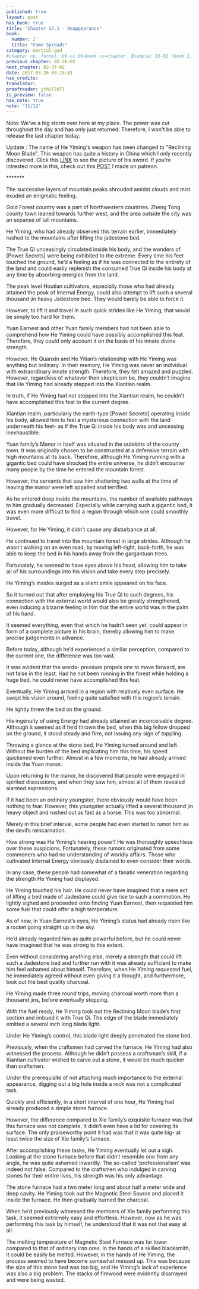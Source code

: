 ```yaml
---
published: true
layout: post
has_book: true
title: "Chapter 37.1 - Reappearance"
book:
  number: 2
  title: "Fame Spreads"
category: martial-god
#chapter no. format: bb-cc bb=book cc=chapter. Example: 01-01 (book 1, chapter 1)
previous_chapter: 02-36-02
next_chapter: 02-37-02
date: 2017-03-26 03:15:01 
has_credits:
translator:
proofreader: jchill071
is_preview: false
has_note: true
note: "11/12"
---
```

Note: We've a big storm over here at my place. The power was cut throughout the day and has only just returned. Therefore, I won't be able to release the last chapter today. 

Update : The name of He Yiming's weapon has been changed to "Reclining Moon Blade". This weapon has quite a history in China which I only recently discovered. Click this [LINK](https://www.patreon.com/posts/he-yimings-8540222) to see the picture of his sword. If you're intrested more in this, check out this [POST](https://www.patreon.com/posts/he-yimings-8552337) I made on patreon. 

\*\*\*\*\*\*\*

The successive layers of mountain peaks shrouded amidst clouds and mist exuded an enigmatic feeling.

Gold Forest country was a part of Northwestern countries. Zheng Tong county town leaned towards further west, and the area outside the city was an expanse of tall mountains.

He Yiming, who had already observed this terrain earlier, immediately rushed to the mountains after lifting the jadestone bed.

The True Qi unceasingly circulated inside his body, and the wonders of [Power Secrets] were being exhibited to the extreme. Every time his feet touched the ground, he’d a feeling as if he was connected to the entirety of the land and could easily replenish the consumed True Qi inside his body at any time by absorbing energies from the land.

The peak level Houtian cultivators, especially those who had already attained the peak of Internal Energy, could also attempt to lift such a several thousand jin heavy Jadestone bed. They would barely be able to force it.

However, to lift it and travel in such quick strides like He Yiming, that would be simply too hard for them.

Yuan Earnest and other Yuan family members had not been able to comprehend how He Yiming could have possibly accomplished this feat. Therefore, they could only account it on the basis of his innate divine strength.

However, He Quanxin and He Yitian’s relationship with He Yiming was anything but ordinary. In their memory, He Yiming was never an individual with extraordinary innate strength. Therefore, they felt amazed and puzzled. However, regardless of whatever their skepticism be, they couldn’t imagine that He Yiming had already stepped into the Xiantian realm.

In truth, if He Yiming had not stepped into the Xiantian realm, he couldn’t have accomplished this feat to the current degree.

Xiantian realm, particularly the earth-type [Power Secrets] operating inside his body, allowed him to feel a mysterious connection with the land underneath his feet- as if the True Qi inside his body was and unceasing inexhaustible.

Yuan family’s Manor in itself was situated in the outskirts of the county town. It was originally chosen to be constructed at a defensive terrain with high mountains at its back. Therefore, although He Yiming running with a gigantic bed could have shocked the entire universe, he didn’t encounter many people by the time he entered the mountain forest.

However, the servants that saw him shattering two walls at the time of leaving the manor were left appalled and terrified.

As he entered deep inside the mountains, the number of available pathways to him gradually decreased. Especially while carrying such a gigantic bed, it was even more difficult to find a region through which one could smoothly travel.

However, for He Yiming, it didn’t cause any disturbance at all.

He continued to travel into the mountain forest in large strides. Although he wasn’t walking on an even road, by moving left-right, back-forth, he was able to keep the bed in his hands away from the gargantuan trees.

Fortunately, he seemed to have eyes above his head, allowing him to take all of his surroundings into his vision and take every step precisely.

He Yiming’s insides surged as a silent smile appeared on his face.

So it turned out that after employing his True Qi to such degrees, his connection with the external world would also be greatly strengthened, even inducing a bizarre feeling in him that the entire world was in the palm of his hand.

It seemed everything, even that which he hadn’t seen yet, could appear in form of a complete picture in his brain, thereby allowing him to make precise judgements in advance.

Before today, although he’d experienced a similar perception, compared to the current one, the difference was too vast.

It was evident that the words- pressure propels one to move forward, are not false in the least. Had he not been running in the forest while holding a huge bed, he could never have accomplished this feat.

Eventually, He Yiming arrived in a region with relatively even surface. He swept his vision around, feeling quite satisfied with this region’s terrain.

He lightly threw the bed on the ground.

His ingenuity of using Energy had already attained an inconceivable degree. Although it seemed as if he’d thrown the bed, when this big fellow dropped on the ground, it stood steady and firm, not issuing any sign of toppling.

Throwing a glance at the stone bed, He Yiming turned around and left. Without the burden of the bed implicating him this time, his speed quickened even further. Almost in a few moments, he had already arrived inside the Yuan manor.

Upon returning to the manor, he discovered that people were engaged in spirited discussions, and when they saw him, almost all of them revealed alarmed expressions.

If it had been an ordinary youngster, there obviously would have been nothing to fear. However, this youngster actually lifted a several thousand jin heavy object and rushed out as fast as a horse. This was too abnormal.

Merely in this brief interval, some people had even started to rumor him as the devil’s reincarnation.

How strong was He Yiming’s hearing power? He was thoroughly speechless over these suspicions. Fortunately, these rumors originated from some commoners who had no understanding of worldly affairs. Those who cultivated Internal Energy obviously disdained to even consider their words.

In any case, these people had somewhat of a fanatic veneration regarding the strength He Yiming had displayed.

He Yiming touched his hair. He could never have imagined that a mere act of lifting a bed made of Jadestone could give rise to such a commotion. He lightly sighed and proceeded onto finding Yuan Earnest, then requested him some fuel that could offer a high temperature.

As of now, in Yuan Earnest’s eyes, He Yiming’s status had already risen like a rocket going straight up in the sky.

He’d already regarded him as quite powerful before, but he could never have imagined that he was strong to this extent.

Even without considering anything else, merely a strength that could lift such a Jadestone bed and further run with it was already sufficient to make him feel ashamed about himself. Therefore, when He Yiming requested fuel, he immediately agreed without even giving it a thought, and furthermore, took out the best quality charcoal.

He Yiming made three round trips, moving charcoal worth more than a thousand jins, before eventually stopping.

With the fuel ready, He Yiming took out the Reclining Moon blade’s first section and imbued it with True Qi. The edge of the blade immediately emitted a several inch long blade light.

Under He Yiming’s control, this blade light deeply penetrated the stone bed.

Previously, when the craftsmen had carved the furnace, He Yiming had also witnessed the process. Although he didn’t possess a craftsman’s skill, if a Xiantian cultivator wished to carve out a stone, it would be much quicker than craftsmen.

Under the prerequisite of not attaching much importance to the external appearance, digging out a big hole inside a rock was not a complicated task.

Quickly and efficiently, in a short interval of one hour, He Yiming had already produced a simple stone furnace.

However, the difference compared to Xie family’s exquisite furnace was that this furnace was not complete. It didn’t even have a lid for covering its surface. The only praiseworthy point it had was that it was quite big- at least twice the size of Xie family’s furnace.

After accomplishing these tasks, He Yiming eventually let out a sigh. Looking at the stone furnace before that didn’t resemble one from any angle, he was quite ashamed inwardly. The so-called ‘professionalism’ was indeed not false. Compared to the craftsmen who indulged  in carving stones for their entire lives, his strength was his only advantage.

The stone furnace had a two meter long and about half a meter wide and deep cavity. He Yiming took out the Magnetic Steel Source and placed it inside the furnace. He then gradually burned the charcoal.

When he’d previously witnessed the members of Xie family performing this task, it seemed extremely easy and effortless. However, now as he was performing this task by himself, he understood that it was not that easy at all.

The melting temperature of Magnetic Steel Furnace was far lower compared to that of ordinary iron ores. In the hands of a skilled blacksmith, it could be easily be melted. However, in the hands of He Yiming, the process seemed to have become somewhat messed up. This was because the size of this stone bed was too big, and He Yiming’s lack of experience was also a big problem. The stacks of firewood were evidently disarrayed and were being wasted. 

